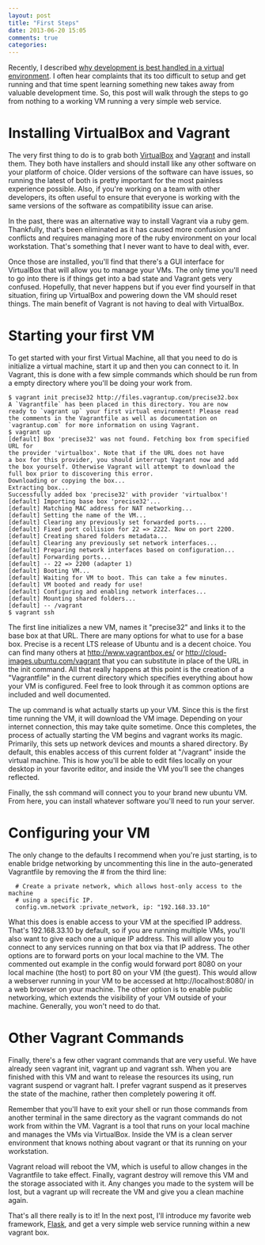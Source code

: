 ```yaml
---
layout: post
title: "First Steps"
date: 2013-06-20 15:05
comments: true
categories:
---
```


Recently, I described [why development is best handled in a virtual environment][1]. I often hear complaints that its too difficult to setup and get running and that time spent learning something new takes away from valuable development time. So, this post will walk through the steps to go from nothing to a working VM running a very simple web service.

Installing VirtualBox and Vagrant
=================================

The very first thing to do is to grab both [VirtualBox][] and [Vagrant][] and install them. They both have installers and should install like any other software on your platform of choice. Older versions of the software can have issues, so running the latest of both is pretty important for the most painless experience possible. Also, if you're working on a team with other developers, its often useful to ensure that everyone is working with the same versions of the software as compatibility issue can arise.

In the past, there was an alternative way to install Vagrant via a ruby gem. Thankfully, that's been eliminated as it has caused more confusion and conflicts and requires managing more of the ruby environment on your local workstation. That's something that I never want to have to deal with, ever.

Once those are installed, you'll find that there's a GUI interface for VirtualBox that will allow you to manage your VMs. The only time you'll need to go into there is if things get into a bad state and Vagrant gets very confused. Hopefully, that never happens but if you ever find yourself in that situation, firing up VirtualBox and powering down the VM should reset things. The main benefit of Vagrant is not having to deal with VirtualBox.

Starting your first VM
======================

To get started with your first Virtual Machine, all that you need to do is initialize a virtual machine, start it up and then you can connect to it. In Vagrant, this is done with a few simple commands which should be run from a empty directory where you'll be doing your work from.

```
$ vagrant init precise32 http://files.vagrantup.com/precise32.box
A `Vagrantfile` has been placed in this directory. You are now
ready to `vagrant up` your first virtual environment! Please read
the comments in the Vagrantfile as well as documentation on
`vagrantup.com` for more information on using Vagrant.
$ vagrant up
[default] Box 'precise32' was not found. Fetching box from specified URL for
the provider 'virtualbox'. Note that if the URL does not have
a box for this provider, you should interrupt Vagrant now and add
the box yourself. Otherwise Vagrant will attempt to download the
full box prior to discovering this error.
Downloading or copying the box...
Extracting box...
Successfully added box 'precise32' with provider 'virtualbox'!
[default] Importing base box 'precise32'...
[default] Matching MAC address for NAT networking...
[default] Setting the name of the VM...
[default] Clearing any previously set forwarded ports...
[default] Fixed port collision for 22 => 2222. Now on port 2200.
[default] Creating shared folders metadata...
[default] Clearing any previously set network interfaces...
[default] Preparing network interfaces based on configuration...
[default] Forwarding ports...
[default] -- 22 => 2200 (adapter 1)
[default] Booting VM...
[default] Waiting for VM to boot. This can take a few minutes.
[default] VM booted and ready for use!
[default] Configuring and enabling network interfaces...
[default] Mounting shared folders...
[default] -- /vagrant
$ vagrant ssh
```

The first line initializes a new VM, names it "precise32" and links it to the base box at that URL. There are many options for what to use for a base box. Precise is a recent LTS release of Ubuntu and is a decent choice. You can find many others at <http://www.vagrantbox.es/> or <http://cloud-images.ubuntu.com/vagrant> that you can substitute in place of the URL in the init command. All that really happens at this point is the creation of a "Vagrantfile" in the current directory which specifies everything about how your VM is configured. Feel free to look through it as common options are included and well documented.

The up command is what actually starts up your VM. Since this is the first time running the VM, it will download the VM image. Depending on your internet connection, this may take quite sometime. Once this completes, the process of actually starting the VM begins and vagrant works its magic. Primarily, this sets up network devices and mounts a shared directory. By default, this enables access of this current folder at "/vagrant" inside the virtual machine. This is how you'll be able to edit files locally on your desktop in your favorite editor, and inside the VM you'll see the changes reflected.

Finally, the ssh command will connect you to your brand new ubuntu VM. From here, you can install whatever software you'll need to run your server.

Configuring your VM
===================

The only change to the defaults I recommend when you're just starting, is to enable bridge networking by uncommenting this line in the auto-generated Vagrantfile by removing the # from the third line:

```
  # Create a private network, which allows host-only access to the machine
  # using a specific IP.
  config.vm.network :private_network, ip: "192.168.33.10"
```

What this does is enable access to your VM at the specified IP address. That's 192.168.33.10 by default, so if you are running multiple VMs, you'll also want to give each one a unique IP address. This will allow you to connect to any services running on that box via that IP address. The other options are to forward ports on your local machine to the VM. The commented out example in the config would forward port 8080 on your local machine (the host) to port 80 on your VM (the guest). This would allow a webserver running in your VM to be accessed at http://localhost:8080/ in a web browser on your machine. The other option is to enable public networking, which extends the visibility of your VM outside of your machine. Generally, you won't need to do that.

Other Vagrant Commands
======================

Finally, there's a few other vagrant commands that are very useful. We have already seen vagrant init, vagrant up and vagrant ssh. When you are finished with this VM and want to release the resources its using, run vagrant suspend or vagrant halt. I prefer vagrant suspend as it preserves the state of the machine, rather then completely powering it off.

Remember that you'll have to exit your shell or run those commands from another terminal in the same directory as the vagrant commands do not work from within the VM. Vagrant is a tool that runs on your local machine and manages the VMs via VirtualBox. Inside the VM is a clean server environment that knows nothing about vagrant or that its running on your workstation.

Vagrant reload will reboot the VM, which is useful to allow changes in the Vagrantfile to take effect. Finally, vagrant destroy will remove this VM and the storage associated with it. Any changes you made to the system will be lost, but a vagrant up will recreate the VM and give you a clean machine again.

That's all there really is to it! In the next post, I'll introduce my favorite web framework, [Flask][], and get a very simple web service running within a new vagrant box.


[1]: http://ryan-k.github.io/blog/2013/05/29/virtually-the-only-way-to-go/
[VirtualBox]: https://www.virtualbox.org/wiki/Downloads
[Vagrant]: http://downloads.vagrantup.com
[Flask]: http://flask.pocoo.org/
